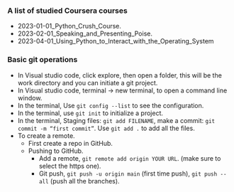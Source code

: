 ### A list of studied Coursera courses
- 2023-01-01_Python_Crush_Course.
- 2023-02-01_Speaking_and_Presenting_Poise.
- 2023-04-01_Using_Python_to_Interact_with_the_Operating_System

### Basic git operations
+ In Visual studio code, click explore, then open a folder, this will be the work directory and you can initiate a git project.
+ In Visual studio code, terminal -> new terminal, to open a command line window.
+ In the terminal, Use `git config --list` to see the configuration.
+ In the terminal, use `git init` to initialize a project.
+ In the terminal, Staging files: `git add FILENAME`, make a commit: `git commit -m “first commit”`. Use `git add .` to add all the files.
+ To create a remote.
  - First create a repo in GitHub.
  - Pushing to GitHub.
    + Add a remote, `git remote add origin YOUR URL`. (make sure to select the https one).
    + Git push, `git push -u origin main` (first time push), `git push --all` (push all the branches).